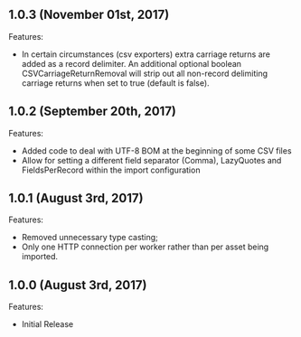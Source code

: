 ## 1.0.3 (November 01st, 2017)

Features:

  - In certain circumstances (csv exporters) extra carriage returns are added as a record delimiter. An additional optional boolean CSVCarriageReturnRemoval will strip out all non-record delimiting carriage returns when set to true (default is false).

## 1.0.2 (September 20th, 2017)

Features:

  - Added code to deal with UTF-8 BOM at the beginning of some CSV files
  - Allow for setting a different field separator (Comma), LazyQuotes and FieldsPerRecord within the import configuration

## 1.0.1 (August 3rd, 2017)

Features:

  - Removed unnecessary type casting;
  - Only one HTTP connection per worker rather than per asset being imported.

## 1.0.0 (August 3rd, 2017)

Features:

  - Initial Release
